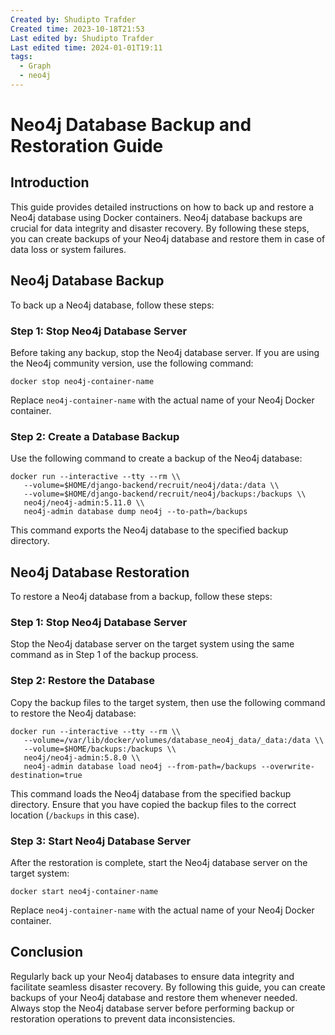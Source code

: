 ```yaml
---
Created by: Shudipto Trafder
Created time: 2023-10-18T21:53
Last edited by: Shudipto Trafder
Last edited time: 2024-01-01T19:11
tags:
  - Graph
  - neo4j
---
```

# Neo4j Database Backup and Restoration Guide

## Introduction

This guide provides detailed instructions on how to back up and restore a Neo4j database using Docker containers. Neo4j database backups are crucial for data integrity and disaster recovery. By following these steps, you can create backups of your Neo4j database and restore them in case of data loss or system failures.

## Neo4j Database Backup

To back up a Neo4j database, follow these steps:

### Step 1: Stop Neo4j Database Server

Before taking any backup, stop the Neo4j database server. If you are using the Neo4j community version, use the following command:

```Shell
docker stop neo4j-container-name
```

Replace `neo4j-container-name` with the actual name of your Neo4j Docker container.

### Step 2: Create a Database Backup

Use the following command to create a backup of the Neo4j database:

```Shell
docker run --interactive --tty --rm \\
   --volume=$HOME/django-backend/recruit/neo4j/data:/data \\
   --volume=$HOME/django-backend/recruit/neo4j/backups:/backups \\
   neo4j/neo4j-admin:5.11.0 \\
   neo4j-admin database dump neo4j --to-path=/backups
```

This command exports the Neo4j database to the specified backup directory.

## Neo4j Database Restoration

To restore a Neo4j database from a backup, follow these steps:

### Step 1: Stop Neo4j Database Server

Stop the Neo4j database server on the target system using the same command as in Step 1 of the backup process.

### Step 2: Restore the Database

Copy the backup files to the target system, then use the following command to restore the Neo4j database:

```Shell
docker run --interactive --tty --rm \\
   --volume=/var/lib/docker/volumes/database_neo4j_data/_data:/data \\
   --volume=$HOME/backups:/backups \\
   neo4j/neo4j-admin:5.8.0 \\
   neo4j-admin database load neo4j --from-path=/backups --overwrite-destination=true
```

This command loads the Neo4j database from the specified backup directory. Ensure that you have copied the backup files to the correct location (`/backups` in this case).

### Step 3: Start Neo4j Database Server

After the restoration is complete, start the Neo4j database server on the target system:

```Shell
docker start neo4j-container-name
```

Replace `neo4j-container-name` with the actual name of your Neo4j Docker container.

## Conclusion

Regularly back up your Neo4j databases to ensure data integrity and facilitate seamless disaster recovery. By following this guide, you can create backups of your Neo4j database and restore them whenever needed. Always stop the Neo4j database server before performing backup or restoration operations to prevent data inconsistencies.